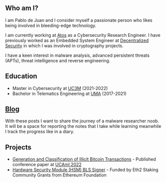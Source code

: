 ## Who am I?
I am Pablo de Juan and I consider myself a passionate person who likes being involved in bleeding-edge technology.

I am currently working at [Atos](https://atos.net/en/) as a Cybersecurity Research Engineer.
I have previously worked as an Embedded System Engineer at [Decentralized Security](https://decentralizedsecurity.es/) in which I was involved in cryptography projects.

I have a keen interest in malware analysis, advanced persistent threats (APTs), threat intelligence and reverse engineering.

## Education
- Master in Cybersecurity at [UC3M](https://www.uc3m.es/Home) (2021-2022)
- Bachelor in Telematics Engineering at [UMA](https://www.uma.es/?set_language=en) (2017-2021)


## [Blog](https://pabdj.github.io/posts/)
With these posts I want to share the journey of a malware researcher noob. It will be a space for
reporting the notes that I take while learning meanwhile I track the progress like in a diary.


## Projects
- [Generation and Classification of Illicit Bitcoin Transactions](https://doi.org/10.1007/978-3-031-21333-5_108) - Published conference paper
at [UCAmI 2022](https://www.ucami.org/)
- [Hardware Security Module (HSM) BLS Signer](https://github.com/decentralizedsecurity/bls-hsm) - Funded by Eth2 Staking Community Grants from Ethereum Foundation